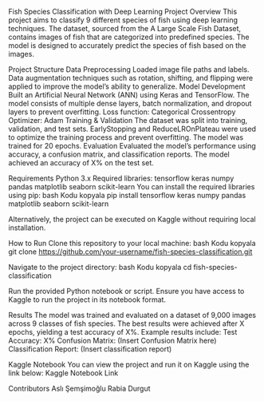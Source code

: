 Fish Species Classification with Deep Learning
Project Overview
This project aims to classify 9 different species of fish using deep learning techniques. The dataset, sourced from the A Large Scale Fish Dataset, contains images of fish that are categorized into predefined species. The model is designed to accurately predict the species of fish based on the images.

Project Structure
Data Preprocessing
Loaded image file paths and labels.
Data augmentation techniques such as rotation, shifting, and flipping were applied to improve the model’s ability to generalize.
Model Development
Built an Artificial Neural Network (ANN) using Keras and TensorFlow.
The model consists of multiple dense layers, batch normalization, and dropout layers to prevent overfitting.
Loss function: Categorical Crossentropy
Optimizer: Adam
Training & Validation
The dataset was split into training, validation, and test sets.
EarlyStopping and ReduceLROnPlateau were used to optimize the training process and prevent overfitting.
The model was trained for 20 epochs.
Evaluation
Evaluated the model’s performance using accuracy, a confusion matrix, and classification reports.
The model achieved an accuracy of X% on the test set.

Requirements
Python 3.x
Required libraries:
tensorflow
keras
numpy
pandas
matplotlib
seaborn
scikit-learn
You can install the required libraries using pip:
bash
Kodu kopyala
pip install tensorflow keras numpy pandas matplotlib seaborn scikit-learn

Alternatively, the project can be executed on Kaggle without requiring local installation.

How to Run
Clone this repository to your local machine:
bash
Kodu kopyala
git clone https://github.com/your-username/fish-species-classification.git


Navigate to the project directory:
bash
Kodu kopyala
cd fish-species-classification


Run the provided Python notebook or script. Ensure you have access to Kaggle to run the project in its notebook format.

Results
The model was trained and evaluated on a dataset of 9,000 images across 9 classes of fish species. The best results were achieved after X epochs, yielding a test accuracy of X%.
Example results include:
Test Accuracy: X%
Confusion Matrix: (Insert Confusion Matrix here)
Classification Report: (Insert classification report)

Kaggle Notebook
You can view the project and run it on Kaggle using the link below:
Kaggle Notebook Link

Contributors
Aslı Şemşimoğlu
Rabia Durgut


